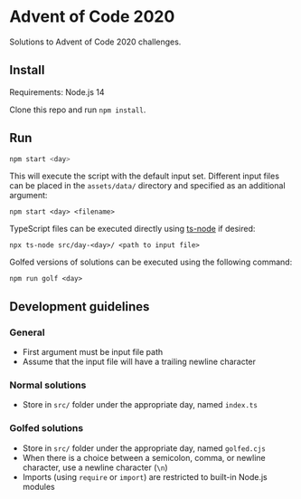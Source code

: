 # Advent of Code 2020

Solutions to Advent of Code 2020 challenges.

## Install

Requirements: Node.js 14

Clone this repo and run `npm install`.

## Run

```bash
npm start <day>
```

This will execute the script with the default input set. Different input files can be placed in the `assets/data/` directory and specified as an additional argument:

```
npm start <day> <filename>
```

TypeScript files can be executed directly using [ts-node](https://www.npmjs.com/package/ts-node) if desired:

```
npx ts-node src/day-<day>/ <path to input file>
```

Golfed versions of solutions can be executed using the following command:

```
npm run golf <day>
```

## Development guidelines

### General

- First argument must be input file path
- Assume that the input file will have a trailing newline character

### Normal solutions

- Store in `src/` folder under the appropriate day, named `index.ts`

### Golfed solutions

- Store in `src/` folder under the appropriate day, named `golfed.cjs`
- When there is a choice between a semicolon, comma, or newline character, use a newline character (`\n`)
- Imports (using `require` or `import`) are restricted to built-in Node.js modules
